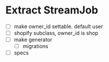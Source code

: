 # Extract StreamJob
- [ ] make owner_id settable. default user
- [ ] shopify subclass, owner_id is shop
- [ ] make generator
  - [ ] migrations
- [ ] specs